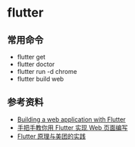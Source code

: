# flutter

## 常用命令

- flutter get
- flutter doctor
- flutter run -d chrome
- flutter build web

## 参考资料

- [Building a web application with Flutter](https://flutter.dev/docs/get-started/web)
- [手把手教你用 Flutter 实现 Web 页面编写](https://www.jianshu.com/p/af764c9d0de1)
- [Flutter 原理与美团的实践](https://www.jianshu.com/p/e6cd8584fdbb)
